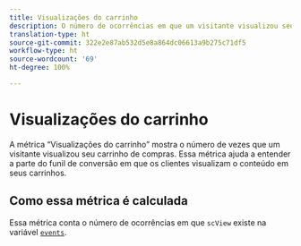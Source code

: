 ```yaml
---
title: Visualizações do carrinho
description: O número de ocorrências em que um visitante visualizou seu carrinho.
translation-type: ht
source-git-commit: 322e2e87ab532d5e8a864dc06613a9b275c71df5
workflow-type: ht
source-wordcount: '69'
ht-degree: 100%

---
```



# Visualizações do carrinho

A métrica “Visualizações do carrinho” mostra o número de vezes que um visitante visualizou seu carrinho de compras. Essa métrica ajuda a entender a parte do funil de conversão em que os clientes visualizam o conteúdo em seus carrinhos.

## Como essa métrica é calculada

Essa métrica conta o número de ocorrências em que `scView` existe na variável [`events`](/help/implement/vars/page-vars/events/events-overview.md).
